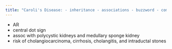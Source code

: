 ```yaml
---
title: "Caroli's Disease: - inheritance - associations - buzzword - complications"
---
```

- AR
- central dot sign
- assoc with polycystic kidneys and medullary sponge kidney
- risk of cholangiocarcinoma, cirrhosis, cholangitis, and intraductal stones

